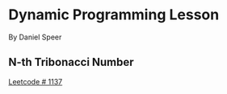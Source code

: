 # Dynamic Programming Lesson

By Daniel Speer

## N-th Tribonacci Number
[Leetcode \# 1137](https://leetcode.com/problems/n-th-tribonacci-number/)

